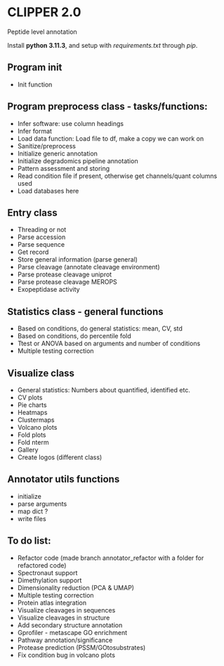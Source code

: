 # CLIPPER 2.0
Peptide level annotation

Install **python 3.11.3**, and setup with *requirements.txt* through *pip*.

## Program init
- Init function

## Program preprocess class - tasks/functions:
- Infer software: use column headings
- Infer format
- Load data function: Load file to df, make a copy we can work on
- Sanitize/preprocess
- Initialize generic annotation
- Initialize degradomics pipeline annotation
- Pattern assessment and storing
- Read condition file if present, otherwise get channels/quant columns used
- Load databases here

## Entry class
- Threading or not
- Parse accession
- Parse sequence
- Get record
- Store general information (parse general)
- Parse cleavage (annotate cleavage environment)
- Parse protease cleavage uniprot
- Parse protease cleavage MEROPS
- Exopeptidase activity

## Statistics class - general functions
- Based on conditions, do general statistics: mean, CV, std
- Based on conditions, do percentile fold
- Ttest or ANOVA based on arguments and number of conditions
- Multiple testing correction

## Visualize class
- General statistics: Numbers about quantified, identified etc.
- CV plots
- Pie charts
- Heatmaps
- Clustermaps
- Volcano plots
- Fold plots
- Fold nterm
- Gallery
- Create logos (different class)

## Annotator utils functions
- initialize 
- parse arguments
- map dict ?
- write files

## To do list:
- Refactor code (made branch annotator_refactor with a folder for refactored code)
- Spectronaut support
- Dimethylation support
- Dimensionality reduction (PCA & UMAP)
- Multiple testing correction
- Protein atlas integration
- Visualize cleavages in sequences
- Visualize cleavages in structure
- Add secondary structure annotation
- Gprofiler - metascape GO enrichment
- Pathway annotation/significance
- Protease prediction (PSSM/GOtosubstrates)
- Fix condition bug in volcano plots
